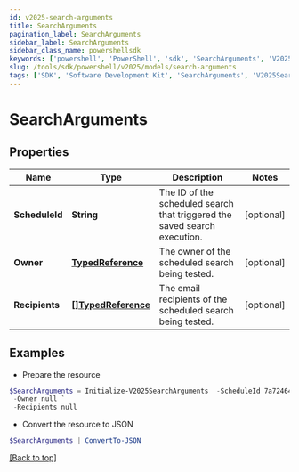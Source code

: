 ```yaml
---
id: v2025-search-arguments
title: SearchArguments
pagination_label: SearchArguments
sidebar_label: SearchArguments
sidebar_class_name: powershellsdk
keywords: ['powershell', 'PowerShell', 'sdk', 'SearchArguments', 'V2025SearchArguments'] 
slug: /tools/sdk/powershell/v2025/models/search-arguments
tags: ['SDK', 'Software Development Kit', 'SearchArguments', 'V2025SearchArguments']
---
```



# SearchArguments

## Properties

Name | Type | Description | Notes
------------ | ------------- | ------------- | -------------
**ScheduleId** | **String** | The ID of the scheduled search that triggered the saved search execution.  | [optional] 
**Owner** | [**TypedReference**](typed-reference) | The owner of the scheduled search being tested.  | [optional] 
**Recipients** | [**[]TypedReference**](typed-reference) | The email recipients of the scheduled search being tested.  | [optional] 

## Examples

- Prepare the resource
```powershell
$SearchArguments = Initialize-V2025SearchArguments  -ScheduleId 7a724640-0c17-4ce9-a8c3-4a89738459c8 `
 -Owner null `
 -Recipients null
```

- Convert the resource to JSON
```powershell
$SearchArguments | ConvertTo-JSON
```


[[Back to top]](#) 

